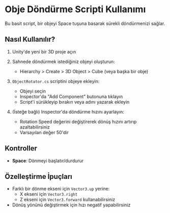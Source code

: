 # Obje Döndürme Scripti Kullanımı

Bu basit script, bir objeyi Space tuşuna basarak sürekli döndürmenizi sağlar.

## Nasıl Kullanılır?

1. Unity'de yeni bir 3D proje açın

2. Sahnede döndürmek istediğiniz objeyi oluşturun:
   - Hierarchy > Create > 3D Object > Cube (veya başka bir obje)

3. `ObjectRotator.cs` scriptini objeye ekleyin:
   - Objeyi seçin
   - Inspector'da "Add Component" butonuna tıklayın
   - Script'i sürükleyip bırakın veya adını yazarak ekleyin

4. (İsteğe bağlı) Inspector'da döndürme hızını ayarlayın:
   - Rotation Speed değerini değiştirerek dönüş hızını artırıp azaltabilirsiniz
   - Varsayılan değer 50'dir

## Kontroller
- **Space**: Dönmeyi başlatır/durdurur

## Özelleştirme İpuçları
- Farklı bir dönme ekseni için `Vector3.up` yerine:
  - X ekseni için `Vector3.right`
  - Z ekseni için `Vector3.forward` kullanabilirsiniz
- Dönüş yönünü değiştirmek için hızı negatif yapabilirsiniz 